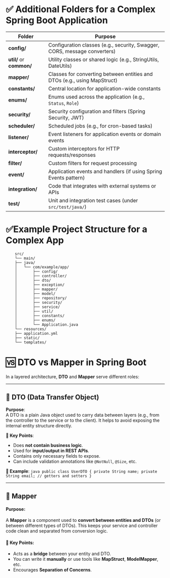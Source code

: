 # ✅ Additional Folders for a Complex Spring Boot Application

| Folder                   | Purpose                                                                   |
| ------------------------ | ------------------------------------------------------------------------- |
| **config/**              | Configuration classes (e.g., security, Swagger, CORS, message converters) |
| **util/** or **common/** | Utility classes or shared logic (e.g., StringUtils, DateUtils)            |
| **mapper/**              | Classes for converting between entities and DTOs (e.g., using MapStruct)  |
| **constants/**           | Central location for application-wide constants                           |
| **enums/**               | Enums used across the application (e.g., `Status`, `Role`)                |
| **security/**            | Security configuration and filters (Spring Security, JWT)                 |
| **scheduler/**           | Scheduled jobs (e.g., for cron-based tasks)                               |
| **listener/**            | Event listeners for application events or domain events                   |
| **interceptor/**         | Custom interceptors for HTTP requests/responses                           |
| **filter/**              | Custom filters for request processing                                     |
| **event/**               | Application events and handlers (if using Spring Events pattern)          |
| **integration/**         | Code that integrates with external systems or APIs                        |
| **test/**                | Unit and integration test cases (under `src/test/java/`)                  |


# ✅Example Project Structure for a Complex App

        src/
        └── main/
        ├── java/
        │   └── com/example/app/
        │       ├── config/
        │       ├── controller/
        │       ├── dto/
        │       ├── exception/
        │       ├── mapper/
        │       ├── model/
        │       ├── repository/
        │       ├── security/
        │       ├── service/
        │       ├── util/
        │       ├── constants/
        │       ├── enums/
        │       └── Application.java
        └── resources/
        ├── application.yml
        ├── static/
        └── templates/


# 🆚 DTO vs Mapper in Spring Boot

In a layered architecture, **DTO** and **Mapper** serve different roles:

---

## 📄 DTO (Data Transfer Object)

**Purpose**:  
A DTO is a plain Java object used to carry data between layers (e.g., from the controller to the service or to the client). It helps to avoid exposing the internal entity structure directly.

**🔑 Key Points**:
- Does **not contain business logic**.
- Used for **input/output in REST APIs**.
- Contains only necessary fields to expose.
- Can include validation annotations like `@NotNull`, `@Size`, etc.

**🧪 Example**:
`java
    public class UserDTO {
        private String name;
        private String email;
        // getters and setters
    }
`

--- 

## 🔄 Mapper

#### Purpose:
  A **Mapper** is a component used to **convert between entities and DTOs** (or between different 
  types of DTOs). This keeps your service and controller code clean and separated from conversion logic.

#### 🔑 Key Points:
- Acts as a **bridge** between your entity and DTO.
- You can write it **manually** or use tools like **MapStruct**, **ModelMapper**, etc.
- Encourages **Separation of Concerns**.

